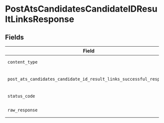 # PostAtsCandidatesCandidateIDResultLinksResponse


## Fields

| Field                                                                                                                                                          | Type                                                                                                                                                           | Required                                                                                                                                                       | Description                                                                                                                                                    |
| -------------------------------------------------------------------------------------------------------------------------------------------------------------- | -------------------------------------------------------------------------------------------------------------------------------------------------------------- | -------------------------------------------------------------------------------------------------------------------------------------------------------------- | -------------------------------------------------------------------------------------------------------------------------------------------------------------- |
| `content_type`                                                                                                                                                 | *str*                                                                                                                                                          | :heavy_check_mark:                                                                                                                                             | HTTP response content type for this operation                                                                                                                  |
| `post_ats_candidates_candidate_id_result_links_successful_response`                                                                                            | [Optional[shared.PostAtsCandidatesCandidateIDResultLinksSuccessfulResponse]](../../models/shared/postatscandidatescandidateidresultlinkssuccessfulresponse.md) | :heavy_minus_sign:                                                                                                                                             | POST /ats/candidates/:candidate_id/result-links Successful response                                                                                            |
| `status_code`                                                                                                                                                  | *int*                                                                                                                                                          | :heavy_check_mark:                                                                                                                                             | HTTP response status code for this operation                                                                                                                   |
| `raw_response`                                                                                                                                                 | [requests.Response](https://requests.readthedocs.io/en/latest/api/#requests.Response)                                                                          | :heavy_check_mark:                                                                                                                                             | Raw HTTP response; suitable for custom response parsing                                                                                                        |